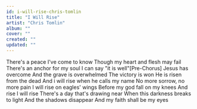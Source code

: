 ```yaml
---
id: i-will-rise-chris-tomlin
title: "I Will Rise"
artist: "Chris Tomlin"
album: ""
cover: ""
created: ""
updated: ""
---
```


There's a peace I've come to know
Though my heart and flesh may fail
There's an anchor for my soul
I can say "it is well"[Pre-Chorus]
Jesus has overcome
And the grave is overwhelmed
The victory is won
He is risen from the dead
And i will rise when he calls my name
No more sorrow, no more pain
I will rise on eagles' wings
Before my god fall on my knees
And rise
I will rise
There's a day that's drawing near
When this darkness breaks to light
And the shadows disappear
And my faith shall be my eyes